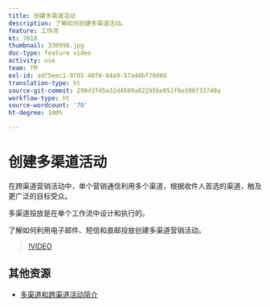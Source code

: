 ```yaml
---
title: 创建多渠道活动
description: 了解如何创建多渠道活动。
feature: 工作流
kt: 7018
thumbnail: 330990.jpg
doc-type: feature video
activity: use
team: TM
exl-id: adf5eec1-9705-48f0-84a9-57a44bf79d0d
translation-type: ht
source-git-commit: 298d3745a32d4509a82295be851f6e390f33749a
workflow-type: ht
source-wordcount: '70'
ht-degree: 100%

---
```


# 创建多渠道活动

在跨渠道营销活动中，单个营销通信利用多个渠道，根据收件人首选的渠道，触及更广泛的目标受众。

多渠道投放是在单个工作流中设计和执行的。

了解如何利用电子邮件、短信和直邮投放创建多渠道营销活动。

>[!VIDEO](https://video.tv.adobe.com/v/330990?quality=12)

## 其他资源

* [多渠道和跨渠道活动简介](/help/orchestrating-campaigns/introduction-to-cross-and-multi-channel-campaigns.md)
